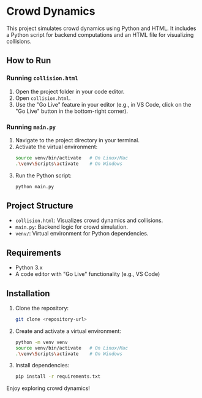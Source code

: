 # Crowd Dynamics

This project simulates crowd dynamics using Python and HTML. It includes a Python script for backend computations and an HTML file for visualizing collisions.

## How to Run

### Running `collision.html`
1. Open the project folder in your code editor.
2. Open `collision.html`.
3. Use the "Go Live" feature in your editor (e.g., in VS Code, click on the "Go Live" button in the bottom-right corner).

### Running `main.py`
1. Navigate to the project directory in your terminal.
2. Activate the virtual environment:
    ```bash
    source venv/bin/activate   # On Linux/Mac
    .\venv\Scripts\activate    # On Windows
    ```
3. Run the Python script:
    ```bash
    python main.py
    ```
    
## Project Structure
- `collision.html`: Visualizes crowd dynamics and collisions.
- `main.py`: Backend logic for crowd simulation.
- `venv/`: Virtual environment for Python dependencies.

## Requirements
- Python 3.x
- A code editor with "Go Live" functionality (e.g., VS Code)

## Installation
1. Clone the repository:
    ```bash
    git clone <repository-url>
    ```
2. Create and activate a virtual environment:
    ```bash
    python -m venv venv
    source venv/bin/activate   # On Linux/Mac
    .\venv\Scripts\activate    # On Windows
    ```
3. Install dependencies:
    ```bash
    pip install -r requirements.txt
    ```

Enjoy exploring crowd dynamics!